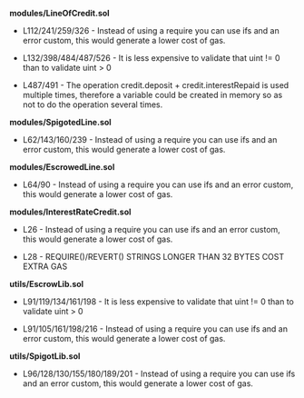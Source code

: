 **modules/LineOfCredit.sol**
- L112/241/259/326 - Instead of using a require you can use ifs and an error custom, this would generate a lower cost of gas.

- L132/398/484/487/526 - It is less expensive to validate that uint != 0 than to validate uint > 0

- L487/491 - The operation credit.deposit + credit.interestRepaid is used multiple times, therefore a variable could be created in memory so as not to do the operation several times.



**modules/SpigotedLine.sol**
- L62/143/160/239 - Instead of using a require you can use ifs and an error custom, this would generate a lower cost of gas.


**modules/EscrowedLine.sol**
- L64/90 - Instead of using a require you can use ifs and an error custom, this would generate a lower cost of gas.


**modules/InterestRateCredit.sol**
- L26 - Instead of using a require you can use ifs and an error custom, this would generate a lower cost of gas.

- L28 - REQUIRE()/REVERT() STRINGS LONGER THAN 32 BYTES COST EXTRA GAS


**utils/EscrowLib.sol**
- L91/119/134/161/198 - It is less expensive to validate that uint != 0 than to validate uint > 0

- L91/105/161/198/216 - Instead of using a require you can use ifs and an error custom, this would generate a lower cost of gas.


**utils/SpigotLib.sol**
- L96/128/130/155/180/189/201 - Instead of using a require you can use ifs and an error custom, this would generate a lower cost of gas.


